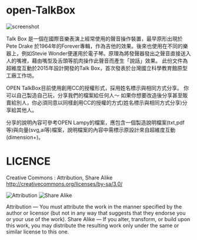 open-TalkBox
==========

![screenshot](https://raw.github.com/dimensionplus/open-talkbox/master/screenshot.png "screenshot")

Talk Box 是一個在國際音樂表演上經常使用的聲音操作裝置，最早原形出現於Pete Drake 於1964年的Forever專輯，作為吉他的效果。後來也使用在不同的樂器上，例如Stevie Wonder便運用於電子琴。原理為將發聲器發出之聲音直接送入人的嘴裡，藉由嘴型及舌頭等肌肉操作此聲音而產生「說話」效果。
此份文件為超維度互動於2015年設計開發的Talk Box，首次發表於台灣國立科學教育館原型工廠工作坊。



OPEN TalkBox目前使用創用CC的授權形式，採用姓名標示與相同方式分享。
你可以自己製造自己玩，分享我們的檔案給任何人～
如果你想要改造後分享甚至販賣給別人，你必須同意以同樣創用CC的授權的方式(姓名標示與相同方式分享)分享給其他人。

分享的說明內容可參考OPEN Lampy的檔案，應包含一個製造說明檔案(txt,pdf等)與向量(svg,ai等)檔案，說明檔案的內容中需標示原設計來自超維度互動(dimension+)。


LICENCE
========

Creative Commons : Attribution, Share Alike 
http://creativecommons.org/licenses/by-sa/3.0/

![Attribution](http://creativecommons.org/images/deed/by.png "Attribution")
![Share Alike](http://creativecommons.org/images/deed/sa.png "Share Alike")

Attribution — You must attribute the work in the manner specified by the author or licensor (but not in any way that suggests that they endorse you or your use of the work).
Share Alike — If you alter, transform, or build upon this work, you may distribute the resulting work only under the same or similar license to this one.

